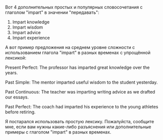 Вот 4 дополнительных простых и популярных словосочетания с глаголом "impart" в значении "передавать":

1. Impart knowledge 
2. Impart wisdom
3. Impart advice
4. Impart experience

А вот пример предложения на среднем уровне сложности с использованием глагола "impart" в разных временах с упрощённой лексикой:

Present Perfect:
The professor has imparted great knowledge over the years.

Past Simple: 
The mentor imparted useful wisdom to the student yesterday.

Past Continuous:
The teacher was imparting writing advice as we drafted our essays.

Past Perfect:
The coach had imparted his experience to the young athletes before retiring.

Я постарался использовать простую лексику. Пожалуйста, сообщите мне, если вам нужны какие-либо разъяснения или дополнительные примеры с глаголом "impart" в разных временах.